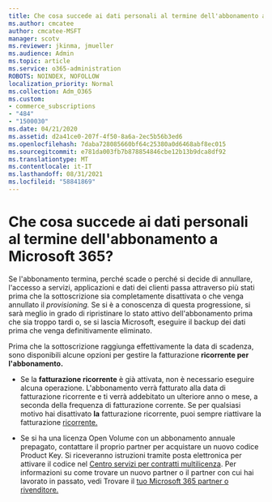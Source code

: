 ```yaml
---
title: Che cosa succede ai dati personali al termine dell'abbonamento a Microsoft 365?
ms.author: cmcatee
author: cmcatee-MSFT
manager: scotv
ms.reviewer: jkinma, jmueller
ms.audience: Admin
ms.topic: article
ms.service: o365-administration
ROBOTS: NOINDEX, NOFOLLOW
localization_priority: Normal
ms.collection: Adm_O365
ms.custom:
- commerce_subscriptions
- "484"
- "1500030"
ms.date: 04/21/2020
ms.assetid: d2a41ce0-207f-4f50-8a6a-2ec5b56b3ed6
ms.openlocfilehash: 7daba728085660bf64c25380a0d6468abf8ec015
ms.sourcegitcommit: e781da003fb7b878854846cbe12b13b9dca8df92
ms.translationtype: MT
ms.contentlocale: it-IT
ms.lasthandoff: 08/31/2021
ms.locfileid: "58841869"
---
```

# <a name="what-happens-to-my-data-and-access-when-my-microsoft-365-for-business-subscription-ends"></a>Che cosa succede ai dati personali al termine dell'abbonamento a Microsoft 365?

Se l'abbonamento termina, perché scade o perché si decide di annullare, l'accesso a servizi, applicazioni e dati dei clienti passa attraverso più stati prima che la sottoscrizione sia completamente disattivata o che venga annullato il *provisioning.* Se si è a conoscenza di questa progressione, si sarà meglio in grado di ripristinare lo stato attivo dell'abbonamento prima che sia troppo tardi o, se si lascia Microsoft, eseguire il backup dei dati prima che venga definitivamente eliminato.
  
Prima che la sottoscrizione raggiunga effettivamente la data di scadenza, sono disponibili alcune opzioni per gestire la fatturazione **ricorrente per l'abbonamento.**
  
- Se la **fatturazione ricorrente** è già attivata, non è necessario eseguire alcuna operazione. L'abbonamento verrà fatturato  alla data di fatturazione ricorrente e ti verrà addebitato un ulteriore anno o mese, a seconda della frequenza di fatturazione corrente. Se per qualsiasi motivo hai disattivato **la** fatturazione ricorrente, puoi sempre riattivare la fatturazione [ricorrente.](https://docs.microsoft.com/microsoft-365/commerce/subscriptions/renew-your-subscription#turn-recurring-billing-off-or-on)

- Se si ha una licenza Open Volume con un abbonamento annuale prepagato, contattare il proprio partner per acquistare un nuovo codice Product Key. Si riceveranno istruzioni tramite posta elettronica per attivare il codice nel [Centro servizi per contratti multilicenza](https://go.microsoft.com/fwlink/p/?LinkID=282016). Per informazioni su come trovare un nuovo partner o il partner con cui hai lavorato in passato, vedi Trovare il [tuo Microsoft 365 partner o rivenditore.](https://docs.microsoft.com/microsoft-365/admin/manage/find-your-partner-or-reseller)